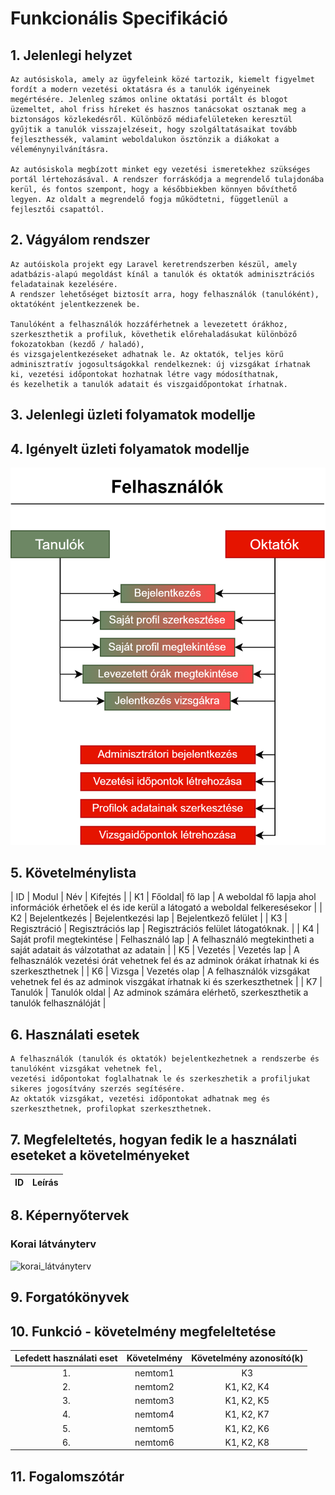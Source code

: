 # Funkcionális Specifikáció
## 1. Jelenlegi helyzet
    Az autósiskola, amely az ügyfeleink közé tartozik, kiemelt figyelmet fordít a modern vezetési oktatásra és a tanulók igényeinek megértésére. Jelenleg számos online oktatási portált és blogot üzemeltet, ahol friss híreket és hasznos tanácsokat osztanak meg a biztonságos közlekedésről. Különböző médiafelületeken keresztül gyűjtik a tanulók visszajelzéseit, hogy szolgáltatásaikat tovább fejleszthessék, valamint weboldalukon ösztönzik a diákokat a véleménynyilvánításra.

    Az autósiskola megbízott minket egy vezetési ismeretekhez szükséges portál lértehozásával. A rendszer forráskódja a megrendelő tulajdonába kerül, és fontos szempont, hogy a későbbiekben könnyen bővíthető legyen. Az oldalt a megrendelő fogja működtetni, függetlenül a fejlesztői csapattól.


## 2. Vágyálom rendszer
    Az autóiskola projekt egy Laravel keretrendszerben készül, amely adatbázis-alapú megoldást kínál a tanulók és oktatók adminisztrációs feladatainak kezelésére. 
    A rendszer lehetőséget biztosít arra, hogy felhasználók (tanulóként), oktatóként jelentkezzenek be.

    Tanulóként a felhasználók hozzáférhetnek a levezetett órákhoz, szerkeszthetik a profiluk, követhetik előrehaladásukat különböző fokozatokban (kezdő / haladó), 
    és vizsgajelentkezéseket adhatnak le. Az oktatók, teljes körű adminisztratív jogosultságokkal rendelkeznek: új vizsgákat írhatnak ki, vezetési időpontokat hozhatnak létre vagy módosíthatnak, 
    és kezelhetik a tanulók adatait és viszgaidőpontokat írhatnak.


## 3. Jelenlegi üzleti folyamatok modellje



## 4. Igényelt üzleti folyamatok modellje
![utleti folyamatok](uzletifolyamatok_modelje.png)

## 5. Követelménylista

| ID | Modul | Név | Kifejtés |
| K1 | Főoldal| fő lap | A weboldal fő lapja ahol információk érhetőek el és ide kerül a látogató a weboldal felkeresésekor |
| K2 | Bejelentkezés | Bejelentkezési lap | Bejelentkező felület |
| K3 | Regisztráció | Regisztrációs lap | Regisztrációs felület látogatóknak. |
| K4 | Saját profil megtekintése | Felhasználó lap | A felhasználó megtekintheti a saját adatait ás válzotathat az adatain |
| K5 | Vezetés | Vezetés lap | A felhasználók vezetési órát vehetnek fel és az adminok órákat írhatnak ki és szerkeszthetnek |
| K6 | Vizsga | Vezetés olap | A felhasználók vizsgákat vehetnek fel és az adminok viszgákat írhatnak ki és szerkeszthetnek |
| K7 | Tanulók | Tanulók oldal | Az adminok számára elérhető, szerkeszthetik a tanulók felhasználóját |


## 6. Használati esetek
    A felhasználók (tanulók és oktatók) bejelentkezhetnek a rendszerbe és tanulóként vizsgákat vehetnek fel, 
    vezetési időpontokat foglalhatnak le és szerkeszhetik a profiljukat sikeres jogosítvány szerzés segítésére. 
    Az oktatók vizsgákat, vezetési időpontokat adhatnak meg és szerkeszthetnek, profilopkat szerkeszthetnek. 


## 7. Megfeleltetés, hogyan fedik le a használati eseteket a követelményeket
|ID|Leírás           |
|-------------------------|---------------------------|


## 8. Képernyőtervek

### Korai látványterv
![korai_látványterv](../Img/memulatoralphfa.jpg)


## 9. Forgatókönyvek


## 10. Funkció - követelmény megfeleltetése

| Lefedett használati eset | Követelmény | Követelmény azonosító(k) |
| :---: | :---: | :---: |
| 1. | nemtom1 | K3 |
| 2. | nemtom2 | K1, K2, K4 |
| 3. | nemtom3 | K1, K2, K5 |
| 4. | nemtom4 | K1, K2, K7 |
| 5. | nemtom5 | K1, K2, K6 |
| 6. | nemtom6| K1, K2, K8 |

## 11. Fogalomszótár

